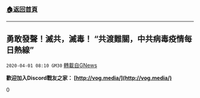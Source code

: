 ###  [:house:返回首頁](https://github.com/ourhimalayas/txt)
---

## 勇敢發聲！滅共，滅毒！ “共渡難關，中共病毒疫情每日熱線”
`2020-04-01 08:10 GM30` [轉載自GNews](https://gnews.org/zh-hant/159061/)

**歡迎加入Discord戰友之家： [http://vog.media/](http://vog.media/)**

0
